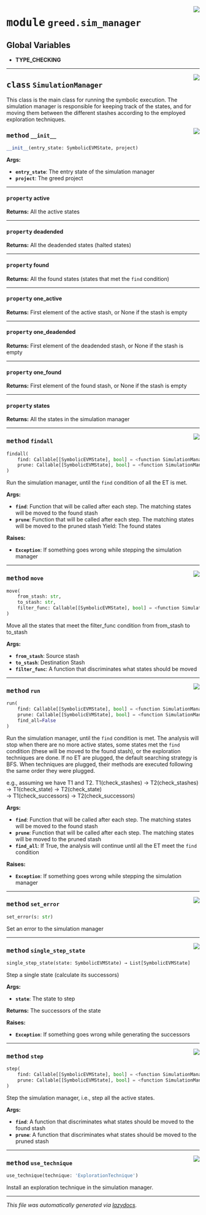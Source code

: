 <!-- markdownlint-disable -->

<a href="https://github.com/ucsb-seclab/greed/tree/main/greed/sim_manager.py#L0"><img align="right" style="float:right;" src="https://img.shields.io/badge/-source-cccccc?style=flat-square"></a>

# <kbd>module</kbd> `greed.sim_manager`




**Global Variables**
---------------
- **TYPE_CHECKING**


---

<a href="https://github.com/ucsb-seclab/greed/tree/main/greed/sim_manager.py#L15"><img align="right" style="float:right;" src="https://img.shields.io/badge/-source-cccccc?style=flat-square"></a>

## <kbd>class</kbd> `SimulationManager`
This class is the main class for running the symbolic execution. The simulation manager is responsible for keeping track of the states, and for moving them between the different stashes according to the employed exploration techniques. 

<a href="https://github.com/ucsb-seclab/greed/tree/main/greed/sim_manager.py#L22"><img align="right" style="float:right;" src="https://img.shields.io/badge/-source-cccccc?style=flat-square"></a>

### <kbd>method</kbd> `__init__`

```python
__init__(entry_state: SymbolicEVMState, project)
```



**Args:**
 
 - <b>`entry_state`</b>:  The entry state of the simulation manager 
 - <b>`project`</b>:  The greed project 


---

#### <kbd>property</kbd> active



**Returns:**
  All the active states 

---

#### <kbd>property</kbd> deadended



**Returns:**
  All the deadended states (halted states) 

---

#### <kbd>property</kbd> found



**Returns:**
  All the found states (states that met the `find` condition) 

---

#### <kbd>property</kbd> one_active



**Returns:**
  First element of the active stash, or None if the stash is empty 

---

#### <kbd>property</kbd> one_deadended



**Returns:**
  First element of the deadended stash, or None if the stash is empty 

---

#### <kbd>property</kbd> one_found



**Returns:**
  First element of the found stash, or None if the stash is empty 

---

#### <kbd>property</kbd> states



**Returns:**
  All the states in the simulation manager 



---

<a href="https://github.com/ucsb-seclab/greed/tree/main/greed/sim_manager.py#L276"><img align="right" style="float:right;" src="https://img.shields.io/badge/-source-cccccc?style=flat-square"></a>

### <kbd>method</kbd> `findall`

```python
findall(
    find: Callable[[SymbolicEVMState], bool] = <function SimulationManager.<lambda> at 0x7f79526d6980>,
    prune: Callable[[SymbolicEVMState], bool] = <function SimulationManager.<lambda> at 0x7f79526d6a20>
)
```

Run the simulation manager, until the `find` condition of all the ET is met. 

**Args:**
 
 - <b>`find`</b>:  Function that will be called after each step. The matching states will be moved to the found stash 
 - <b>`prune`</b>:  Function that will be called after each step. The matching states will be moved to the pruned stash Yield: The found states 

**Raises:**
 
 - <b>`Exception`</b>:  If something goes wrong while stepping the simulation manager 

---

<a href="https://github.com/ucsb-seclab/greed/tree/main/greed/sim_manager.py#L128"><img align="right" style="float:right;" src="https://img.shields.io/badge/-source-cccccc?style=flat-square"></a>

### <kbd>method</kbd> `move`

```python
move(
    from_stash: str,
    to_stash: str,
    filter_func: Callable[[SymbolicEVMState], bool] = <function SimulationManager.<lambda> at 0x7f79526d63e0>
)
```

Move all the states that meet the filter_func condition from from_stash to to_stash 

**Args:**
 
 - <b>`from_stash`</b>:  Source stash 
 - <b>`to_stash`</b>:  Destination Stash 
 - <b>`filter_func`</b>:  A function that discriminates what states should be moved 

---

<a href="https://github.com/ucsb-seclab/greed/tree/main/greed/sim_manager.py#L234"><img align="right" style="float:right;" src="https://img.shields.io/badge/-source-cccccc?style=flat-square"></a>

### <kbd>method</kbd> `run`

```python
run(
    find: Callable[[SymbolicEVMState], bool] = <function SimulationManager.<lambda> at 0x7f79526d67a0>,
    prune: Callable[[SymbolicEVMState], bool] = <function SimulationManager.<lambda> at 0x7f79526d6840>,
    find_all=False
)
```

Run the simulation manager, until the `find` condition is met.  The analysis will stop when there are no more active states, some states met the `find` condition  (these will be moved to the found stash), or the exploration techniques are done. If no ET are plugged, the default searching strategy is BFS. When techniques are plugged, their methods are executed following the same order they were plugged. 

e.g., assuming we have T1 and T2.  T1(check_stashes) -> T2(check_stashes) -> T1(check_state) -> T2(check_state)  
            -> T1(check_successors) -> T2(check_successors) 



**Args:**
 
 - <b>`find`</b>:  Function that will be called after each step. The matching states will be moved to the found stash 
 - <b>`prune`</b>:  Function that will be called after each step. The matching states will be moved to the pruned stash 
 - <b>`find_all`</b>:  If True, the analysis will continue until all the ET meet the `find` condition 

**Raises:**
 
 - <b>`Exception`</b>:  If something goes wrong while stepping the simulation manager 

---

<a href="https://github.com/ucsb-seclab/greed/tree/main/greed/sim_manager.py#L47"><img align="right" style="float:right;" src="https://img.shields.io/badge/-source-cccccc?style=flat-square"></a>

### <kbd>method</kbd> `set_error`

```python
set_error(s: str)
```

Set an error to the simulation manager 

---

<a href="https://github.com/ucsb-seclab/greed/tree/main/greed/sim_manager.py#L182"><img align="right" style="float:right;" src="https://img.shields.io/badge/-source-cccccc?style=flat-square"></a>

### <kbd>method</kbd> `single_step_state`

```python
single_step_state(state: SymbolicEVMState) → List[SymbolicEVMState]
```

Step a single state (calculate its successors) 

**Args:**
 
 - <b>`state`</b>:  The state to step 

**Returns:**
 The successors of the state 

**Raises:**
 
 - <b>`Exception`</b>:  If something goes wrong while generating the successors 

---

<a href="https://github.com/ucsb-seclab/greed/tree/main/greed/sim_manager.py#L141"><img align="right" style="float:right;" src="https://img.shields.io/badge/-source-cccccc?style=flat-square"></a>

### <kbd>method</kbd> `step`

```python
step(
    find: Callable[[SymbolicEVMState], bool] = <function SimulationManager.<lambda> at 0x7f79526d6520>,
    prune: Callable[[SymbolicEVMState], bool] = <function SimulationManager.<lambda> at 0x7f79526d65c0>
)
```

Step the simulation manager, i.e., step all the active states. 

**Args:**
 
 - <b>`find`</b>:  A function that discriminates what states should be moved to the found stash 
 - <b>`prune`</b>:  A function that discriminates what states should be moved to the pruned stash 

---

<a href="https://github.com/ucsb-seclab/greed/tree/main/greed/sim_manager.py#L119"><img align="right" style="float:right;" src="https://img.shields.io/badge/-source-cccccc?style=flat-square"></a>

### <kbd>method</kbd> `use_technique`

```python
use_technique(technique: 'ExplorationTechnique')
```

Install an exploration technique in the simulation manager. 




---

_This file was automatically generated via [lazydocs](https://github.com/ml-tooling/lazydocs)._
